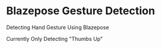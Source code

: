 # Blazepose Gesture Detection
 Detecting Hand Gesture Using Blazepose
 
 Currently Only Detecting "Thumbs Up"
